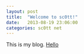 ```yaml
---
layout: post
title:  "Welcome to sc0tt!"
date:   2013-08-19 23:06:00
categories: sc0tt net
---
```


This is my blog. [Hello][home]

[home]: http://sc0tt.net
